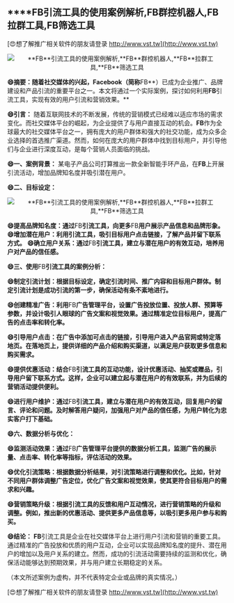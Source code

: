 ## ****FB**引流工具的使用案例解析,**FB**群控机器人,**FB**拉群工具,**FB**筛选工具**

[😍想了解推广相关软件的朋友请登录 http://www.vst.tw](http://www.vst.tw)

 <center><img src="https://vst.tw/MP4/tuiguang/png/5.png" alt="**FB**引流工具的使用案例解析,**FB**群控机器人,**FB**拉群工具,**FB**筛选工具"></center>

**😄摘要：随着社交媒体的兴起，Facebook（简称**FB**）已成为企业推广、品牌建设和产品引流的重要平台之一。本文将通过一个实际案例，探讨如何利用**FB**引流工具，实现有效的用户引流和营销效果。**

**😄引言：**
随着互联网技术的不断发展，传统的营销模式已经难以适应市场的需求变化。而社交媒体平台的崛起，为企业提供了与用户直接互动的机会。**FB**作为全球最大的社交媒体平台之一，拥有庞大的用户群体和强大的社交功能，成为众多企业选择的首选推广渠道。然而，如何在庞大的用户群体中找到目标用户，并引导他们与企业进行深度互动，是每个营销人员面临的挑战。

**😄一、案例背景：**
某电子产品公司打算推出一款全新智能手环产品，在**FB**上开展引流活动，增加品牌知名度并吸引潜在用户。

**😄二、目标设定：**

 <center><img src="https://vst.tw/MP4/tuiguang/png/2.png" alt="**FB**引流工具的使用案例解析,**FB**群控机器人,**FB**拉群工具,**FB**筛选工具"></center>

**😄提高品牌知名度：通过**FB**引流工具，向更多**FB**用户展示产品信息和品牌形象。**
**😄增加潜在用户：利用引流工具，吸引目标用户点击链接，了解产品并留下联系方式。**
**😄确立用户关系：通过**FB**引流工具，建立与潜在用户的有效互动，培养用户对产品的信任感。**

**😄三、使用**FB**引流工具的案例分析：**

**😄制定引流计划：根据目标设定，确定引流时间、推广内容和目标用户群体。制定引流计划是成功引流的第一步，确保活动有条不紊地进行。**

**😄创建精准广告：利用**FB**广告管理平台，设置广告投放位置、投放人群、预算等参数，并设计吸引人眼球的广告文案和视觉效果。通过精准定位目标用户，提高广告的点击率和转化率。**

**😄引导用户点击：在广告中添加可点击的链接，引导用户进入产品官网或特定落地页。在落地页上，提供详细的产品介绍和购买渠道，以满足用户获取更多信息和购买需求。**

**😄提供优惠活动：结合**FB**引流工具的互动功能，设计优惠活动、抽奖或赠品，引导用户留下联系方式。这样，企业可以建立起与潜在用户的有效联系，并为后续的营销活动提供便利。**

**😄进行用户维护：通过**FB**引流工具，建立与潜在用户的有效互动，回复用户的留言、评论和问题。及时解答用户疑问，加强用户对产品的信任感，为用户转化为忠实客户打下基础。**

**😄六、数据分析与优化：**

**😄监测活动效果：通过**FB**广告管理平台提供的数据分析工具，监测广告的展示量、点击率、转化率等指标，评估活动的效果。**

**😄优化引流策略：根据数据分析结果，对引流策略进行调整和优化。比如，针对不同用户群体调整广告定位，优化广告文案和视觉效果，使其更符合目标用户的需求和兴趣。**

**😄营销策略升级：根据引流工具的反馈和用户互动情况，进行营销策略的升级和调整。例如，推出新的优惠活动、提供更多产品信息等，以吸引更多用户参与和购买。**

**😄结论：**
**FB**引流工具是企业在社交媒体平台上进行用户引流和营销的重要工具。通过精准的广告投放和优质的用户互动，企业可以实现品牌知名度的提升、潜在用户的增加以及用户关系的建立。然而，成功的引流活动需要持续的监测和优化，确保活动能够达到预期效果，并与用户建立长期稳定的关系。

（本文所述案例为虚构，并不代表特定企业或品牌的真实情况。）

[😍想了解推广相关软件的朋友请登录 http://www.vst.tw](http://www.vst.tw)



